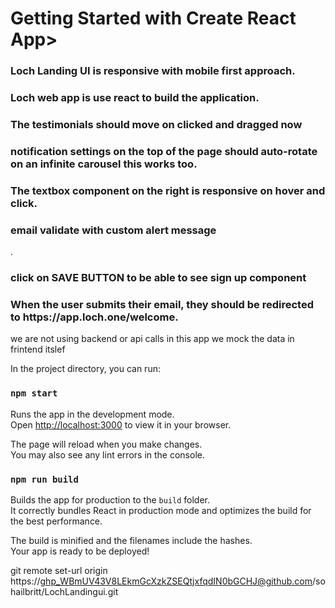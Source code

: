# Getting Started with Create React App>

<h3>Loch Landing UI is responsive with mobile first approach.</h3>

<h3>Loch web app is use react to build the application.</h3>

<h3>The testimonials should move on clicked and dragged now</h3>

<h3> notification settings on the top of the page should auto-rotate on an
infinite carousel this works too.</h3>
<h3>The textbox component on the right is responsive on hover and click.</h3>
<h3> email validate with custom alert message</h3>.
<h3> click on SAVE BUTTON to be able to see sign up component</h3>
<h3> When the user submits their email, they should be redirected to
https://app.loch.one/welcome.</h3>

we are not using backend or api calls in this app we mock the data in frintend itslef

In the project directory, you can run:

### `npm start`

Runs the app in the development mode.\
Open [http://localhost:3000](http://localhost:3000) to view it in your browser.

The page will reload when you make changes.\
You may also see any lint errors in the console.


### `npm run build`

Builds the app for production to the `build` folder.\
It correctly bundles React in production mode and optimizes the build for the best performance.

The build is minified and the filenames include the hashes.\
Your app is ready to be deployed!


git remote set-url origin https://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@github.com/sohailbritt/LochLandingui.git
